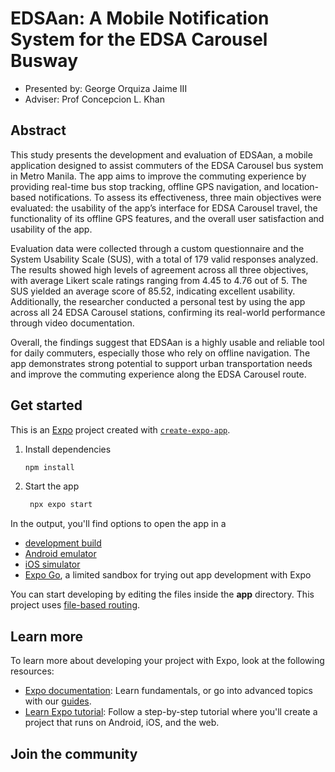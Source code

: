 # EDSAan: A Mobile Notification System for the EDSA Carousel Busway
- Presented by: George Orquiza Jaime III
- Adviser: Prof Concepcion L. Khan

## Abstract
This study presents the development and evaluation of EDSAan, a mobile application designed to assist commuters of the EDSA Carousel bus system in Metro Manila. The app aims to improve the commuting experience by providing real-time bus stop tracking, offline GPS navigation, and location-based notifications. To assess its effectiveness, three main objectives were evaluated: the usability of the app’s interface for EDSA Carousel travel, the functionality of its offline GPS features, and the overall user satisfaction and usability of the app.

Evaluation data were collected through a custom questionnaire and the System Usability Scale (SUS), with a total of 179 valid responses analyzed. The results showed high levels of agreement across all three objectives, with average Likert scale ratings ranging from 4.45 to 4.76 out of 5. The SUS yielded an average score of 85.52, indicating excellent usability. Additionally, the researcher conducted a personal test by using the app across all 24 EDSA Carousel stations, confirming its real-world performance through video documentation.

Overall, the findings suggest that EDSAan is a highly usable and reliable tool for daily commuters, especially those who rely on offline navigation. The app demonstrates strong potential to support urban transportation needs and improve the commuting experience along the EDSA Carousel route.

## Get started

This is an [Expo](https://expo.dev) project created with [`create-expo-app`](https://www.npmjs.com/package/create-expo-app).

1. Install dependencies

   ```bash
   npm install
   ```

2. Start the app

   ```bash
    npx expo start
   ```

In the output, you'll find options to open the app in a

- [development build](https://docs.expo.dev/develop/development-builds/introduction/)
- [Android emulator](https://docs.expo.dev/workflow/android-studio-emulator/)
- [iOS simulator](https://docs.expo.dev/workflow/ios-simulator/)
- [Expo Go](https://expo.dev/go), a limited sandbox for trying out app development with Expo

You can start developing by editing the files inside the **app** directory. This project uses [file-based routing](https://docs.expo.dev/router/introduction).

## Learn more

To learn more about developing your project with Expo, look at the following resources:

- [Expo documentation](https://docs.expo.dev/): Learn fundamentals, or go into advanced topics with our [guides](https://docs.expo.dev/guides).
- [Learn Expo tutorial](https://docs.expo.dev/tutorial/introduction/): Follow a step-by-step tutorial where you'll create a project that runs on Android, iOS, and the web.

## Join the community

